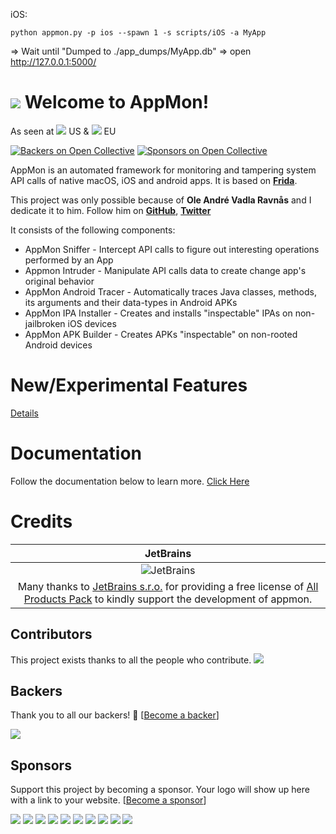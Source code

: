 iOS:

    python appmon.py -p ios --spawn 1 -s scripts/iOS -a MyApp

=> Wait until "Dumped to ./app_dumps/MyApp.db"
=> open http://127.0.0.1:5000/

![](https://raw.githubusercontent.com/dpnishant/appmon/master/resources/logo.png)
Welcome to AppMon!
==================
As seen at [![](https://www.toolswatch.org/badges/arsenal/2016.svg)](https://www.blackhat.com/us-16/arsenal.html#appmon) US & [![](https://www.toolswatch.org/badges/arsenal/2016.svg)](https://www.blackhat.com/eu-16/arsenal.html#appmon-runtime-security-testing-and-profiling-framework-for-native-apps) EU

[![Backers on Open Collective](https://opencollective.com/appmon/backers/badge.svg)](#backers)
 [![Sponsors on Open Collective](https://opencollective.com/appmon/sponsors/badge.svg)](#sponsors) 

AppMon is an automated framework for monitoring and tampering system API calls of native macOS, iOS and android apps. It is based on [**Frida**](http://www.frida.re).

This project was only possible because of **Ole André Vadla Ravnås** and I dedicate it to him. Follow him on [**GitHub**](https://github.com/oleavr), [**Twitter**](https://twitter.com/oleavr)

It consists of the following components:

* AppMon Sniffer - Intercept API calls to figure out interesting operations performed by an App
* Appmon Intruder - Manipulate API calls data to create change app's original behavior
* AppMon Android Tracer - Automatically traces Java classes, methods, its arguments and their data-types in Android APKs
* AppMon IPA Installer - Creates and installs "inspectable" IPAs on non-jailbroken iOS devices
* AppMon APK Builder - Creates APKs "inspectable" on non-rooted Android devices

New/Experimental Features
=====================
[Details](https://github.com/dpnishant/appmon/wiki/Experimental-Features)


Documentation
=============
Follow the documentation below to learn more.
[Click Here](https://dpnishant.github.com/appmon/)


Credits
=============

|JetBrains|
|:-:|
|![JetBrains](https://github.com/dpnishant/appmon/raw/master/resources/external/jetbrains.png)|
|Many thanks to [JetBrains s.r.o.](https://www.jetbrains.com) for providing a free license of [All Products Pack](https://www.jetbrains.com/store/?fromMenu#edition=personal) to kindly support the development of appmon.|

## Contributors

This project exists thanks to all the people who contribute. 
<a href="graphs/contributors"><img src="https://opencollective.com/appmon/contributors.svg?width=890&button=false" /></a>


## Backers

Thank you to all our backers! 🙏 [[Become a backer](https://opencollective.com/appmon#backer)]

<a href="https://opencollective.com/appmon#backers" target="_blank"><img src="https://opencollective.com/appmon/backers.svg?width=890"></a>


## Sponsors

Support this project by becoming a sponsor. Your logo will show up here with a link to your website. [[Become a sponsor](https://opencollective.com/appmon#sponsor)]

<a href="https://opencollective.com/appmon/sponsor/0/website" target="_blank"><img src="https://opencollective.com/appmon/sponsor/0/avatar.svg"></a>
<a href="https://opencollective.com/appmon/sponsor/1/website" target="_blank"><img src="https://opencollective.com/appmon/sponsor/1/avatar.svg"></a>
<a href="https://opencollective.com/appmon/sponsor/2/website" target="_blank"><img src="https://opencollective.com/appmon/sponsor/2/avatar.svg"></a>
<a href="https://opencollective.com/appmon/sponsor/3/website" target="_blank"><img src="https://opencollective.com/appmon/sponsor/3/avatar.svg"></a>
<a href="https://opencollective.com/appmon/sponsor/4/website" target="_blank"><img src="https://opencollective.com/appmon/sponsor/4/avatar.svg"></a>
<a href="https://opencollective.com/appmon/sponsor/5/website" target="_blank"><img src="https://opencollective.com/appmon/sponsor/5/avatar.svg"></a>
<a href="https://opencollective.com/appmon/sponsor/6/website" target="_blank"><img src="https://opencollective.com/appmon/sponsor/6/avatar.svg"></a>
<a href="https://opencollective.com/appmon/sponsor/7/website" target="_blank"><img src="https://opencollective.com/appmon/sponsor/7/avatar.svg"></a>
<a href="https://opencollective.com/appmon/sponsor/8/website" target="_blank"><img src="https://opencollective.com/appmon/sponsor/8/avatar.svg"></a>
<a href="https://opencollective.com/appmon/sponsor/9/website" target="_blank"><img src="https://opencollective.com/appmon/sponsor/9/avatar.svg"></a>



